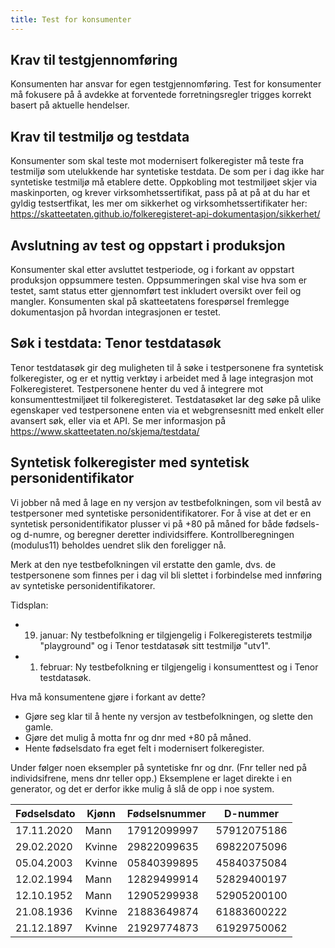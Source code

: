 ```yaml
---
title: Test for konsumenter
---
```


## Krav til testgjennomføring
Konsumenten har ansvar for egen testgjennomføring. Test for konsumenter må fokusere på å avdekke at forventede forretningsregler trigges korrekt basert på aktuelle hendelser.
 
## Krav til testmiljø og testdata
Konsumenter som skal teste mot modernisert folkeregister må teste fra testmiljø som utelukkende har syntetiske testdata. De som per i dag ikke har syntetiske testmiljø må etablere dette. Oppkobling mot testmiljøet skjer via maskinporten, og krever virksomhetssertifikat, pass på at på at du har et gyldig testsertfikat, les mer om sikkerhet og virksomhetssertifikater her: https://skatteetaten.github.io/folkeregisteret-api-dokumentasjon/sikkerhet/

## Avslutning av test og oppstart i produksjon
Konsumenter skal etter avsluttet testperiode, og i forkant av oppstart produksjon oppsummere testen. Oppsummeringen skal vise hva som er testet, samt status etter gjennomført test inkludert oversikt over feil og mangler. Konsumenten skal på skatteetatens forespørsel fremlegge dokumentasjon på hvordan integrasjonen er testet. 


## Søk i testdata: Tenor testdatasøk
Tenor testdatasøk gir deg muligheten til å søke i testpersonene fra syntetisk folkeregister, og er et nyttig verktøy i arbeidet med å lage integrasjon mot Folkeregisteret. Testpersonene henter du ved å integrere mot konsumenttestmiljøet til folkeregisteret. Testdatasøket lar deg søke på ulike egenskaper ved testpersonene enten via et webgrensesnitt med enkelt eller avansert søk, eller via et API. Se mer informasjon på https://www.skatteetaten.no/skjema/testdata/

## Syntetisk folkeregister med syntetisk personidentifikator
Vi jobber nå med å lage en ny versjon av testbefolkningen, som vil bestå av testpersoner med syntetiske personidentifikatorer. 
For å vise at det er en syntetisk personidentifikator plusser vi på +80 på måned for både fødsels- og d-numre, og beregner deretter individsiffere.
Kontrollberegningen (modulus11) beholdes uendret slik den foreligger nå.

Merk at den nye testbefolkningen vil erstatte den gamle, dvs. de testpersonene som finnes per i dag vil bli slettet i forbindelse med innføring av syntetiske personidentifikatorer.

 	
Tidsplan:
* 19. januar: Ny testbefolkning er tilgjengelig i Folkeregisterets testmiljø "playground" og i Tenor testdatasøk sitt testmiljø "utv1".
* 1. februar: Ny testbefolkning er tilgjengelig i konsumenttest og i Tenor testdatasøk.
 	
Hva må konsumentene gjøre i forkant av dette?
* Gjøre seg klar til å hente ny versjon av testbefolkningen, og slette den gamle.
* Gjøre det mulig å motta fnr og dnr med +80 på måned.
* Hente fødselsdato fra eget felt i modernisert folkeregister.

Under følger noen eksempler på syntetiske fnr og dnr. (Fnr teller ned på individsifrene, mens dnr teller opp.)
Eksemplene er laget direkte i en generator, og det er derfor ikke mulig å slå de opp i noe system.
 
| Fødselsdato | Kjønn | Fødselsnummer | D-nummer |
|----------|-------|-------|-------|
| 17.11.2020 |	Mann |	17912099997 |	57912075186 |
| 29.02.2020	| Kvinne	| 29822099635	| 69822075096 |
| 05.04.2003	| Kvinne	| 05840399895	| 45840375084 |
| 12.02.1994	| Mann	| 12829499914	| 52829400197 |
| 12.10.1952 |	Mann	| 12905299938 |	52905200100 |
| 21.08.1936	| Kvinne	| 21883649874 |	61883600222 |
| 21.12.1897 |	Kvinne	| 21929774873	| 61929750062 |
